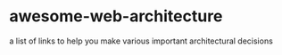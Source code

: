 # awesome-web-architecture
a list of links to help you make various important architectural decisions 
